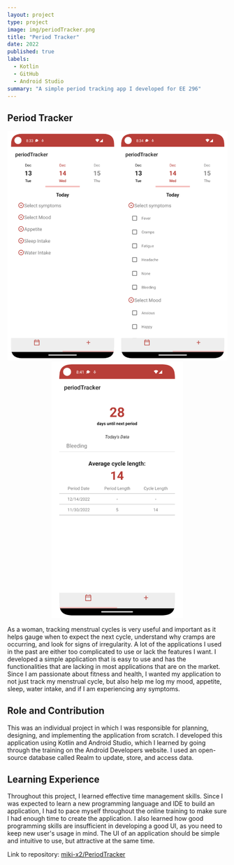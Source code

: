 ```yaml
---
layout: project
type: project
image: img/periodTracker.png
title: "Period Tracker"
date: 2022
published: true
labels:
  - Kotlin
  - GitHub
  - Android Studio
summary: "A simple period tracking app I developed for EE 296"
---
```

## Period Tracker

<p align="center">
  <img width="600px" src="../img/PeriodTrackerScreenShot1.png">
  <img width="300px" src="../img/PeriodTrackerScreenShot2.png">
</p>

As a woman, tracking menstrual cycles is very useful and important as it helps gauge when to expect the next cycle, understand why cramps are occurring, and look for signs of irregularity. A lot of the applications I used in the past are either too complicated to use or lack the features I want. I developed a simple application that is easy to use and has the functionalities that are lacking in most applications that are on the market. Since I am passionate about fitness and health, I wanted my application to not just track my menstrual cycle, but also help me log my mood, appetite, sleep, water intake, and if I am experiencing any symptoms. 

## Role and Contribution
This was an individual project in which I was responsible for planning, designing, and implementing the application from scratch. I developed this application using Kotlin and Android Studio, which I learned by going through the training on the Android Developers website. I used an open-source database called Realm to update, store, and access data. 

## Learning Experience
Throughout this project, I learned effective time management skills. Since I was expected to learn a new programming language and IDE to build an application, I had to pace myself throughout the online training to make sure I had enough time to create the application. I also learned how good programming skills are insufficient in developing a good UI, as you need to keep new user's usage in mind. The UI of an application should be simple and intuitive to use, but attractive at the same time. 

Link to repository: <a href="https://github.com/miki-x2/PeriodTracker"><i class="large github icon "></i>miki-x2/PeriodTracker</a>
